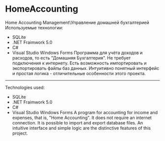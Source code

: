 # HomeAccounting
Home Accounting Management\Управление домашней бухгалтерией
Используемые технологии:
* SQLite
* .NET Fraimwork 5.0
* C#
* Visual Studio Windows Forms
Программа для учёта доходов и расходов, то есть "Домашняя Бухгалтерия". 
Не требует подключения к интернету. Есть возможность импортировать и экспортировать файлы баз данных.
Интуитивно понятный интерфейс и простая логика - отличительные особенности этого проекта.

-----------------------------------------------------------------------------------------------------------

Technologies used:
* SQLite
* .NET Fraimwork 5.0
* C#
* Visual Studio Windows Forms
A program for accounting for income and expenses, that is, "Home Accounting".
It does not require an internet connection. It is possible to import and export database files.
An intuitive interface and simple logic are the distinctive features of this project.
